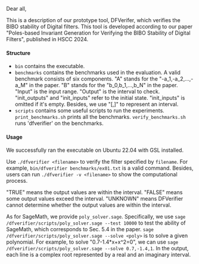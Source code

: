 Dear all,

This is a description of our prototype tool, DFVerifer, which verifies the BIBO stability of Digital filters. This tool is developed according to our paper "Poles-based Invariant Generation for Verifying the BIBO Stability of Digital Filters", published in HSCC 2024.

#### Structure

- `bin` contains the executable.
- `benchmarks` contains the benchmarks used in the evaluation. A valid benchmark consists of six components. "A" stands for the "-a_1,-a_2,...,-a_M" in the paper. "B" stands for the "b_0,b_1,...,b_N" in the paper. "Input" is the input range. "Output" is the interval to check. "init_outputs" and "init_inputs" refer to the initial state. "init_inputs" is omitted if it's empty. Besides, we use "[,]" to represent an interval.
- `scripts` contains some useful scripts to run the experiments. `print_benchmarks.sh` prints all the benchmarks. `verify_benchmarks.sh` runs 'dfverifier' on the benchmarks.

#### Usage

We successfully ran the executable on Ubuntu 22.04 with GSL installed.

Use `./dfverifier <filename>` to verify the filter specified by `filename`. For example, `bin/dfverifier benchmarks/ex01.txt` is a valid command. Besides, users can run `./dfverifier -v <filename>` to show the computational process. 

"TRUE" means the output values are within the interval. "FALSE" means some output values exceed the interval. "UNKNOWN" means DFVerifier cannot determine whether the output values are within the interval.

As for SageMath, we provide `poly_solver.sage`. Specifically, we use `sage /dfverifier/scripts/poly_solver.sage --test 10000` to test the ability of SageMath, which corresponds to Sec. 5.4 in the paper. `sage /dfverifier/scripts/poly_solver.sage --solve <poly>` is to solve a given polynomial. For example, to solve "0.7-1.4*x+x^2=0", we can use `sage /dfverifier/scripts/poly_solver.sage --solve 0.7,-1.4,1`. In the output, each line is a complex root represented by a real and an imaginary interval.
